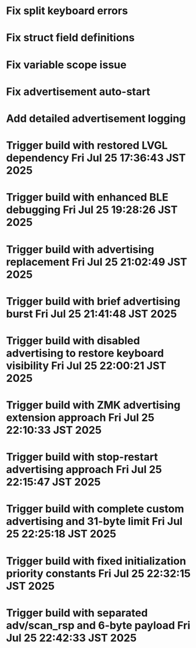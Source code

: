 # Fix split keyboard errors
# Fix struct field definitions
# Fix variable scope issue
# Fix advertisement auto-start
# Add detailed advertisement logging
# Trigger build with restored LVGL dependency Fri Jul 25 17:36:43 JST 2025
# Trigger build with enhanced BLE debugging Fri Jul 25 19:28:26 JST 2025
# Trigger build with advertising replacement Fri Jul 25 21:02:49 JST 2025
# Trigger build with brief advertising burst Fri Jul 25 21:41:48 JST 2025
# Trigger build with disabled advertising to restore keyboard visibility Fri Jul 25 22:00:21 JST 2025
# Trigger build with ZMK advertising extension approach Fri Jul 25 22:10:33 JST 2025
# Trigger build with stop-restart advertising approach Fri Jul 25 22:15:47 JST 2025
# Trigger build with complete custom advertising and 31-byte limit Fri Jul 25 22:25:18 JST 2025
# Trigger build with fixed initialization priority constants Fri Jul 25 22:32:15 JST 2025
# Trigger build with separated adv/scan_rsp and 6-byte payload Fri Jul 25 22:42:33 JST 2025
